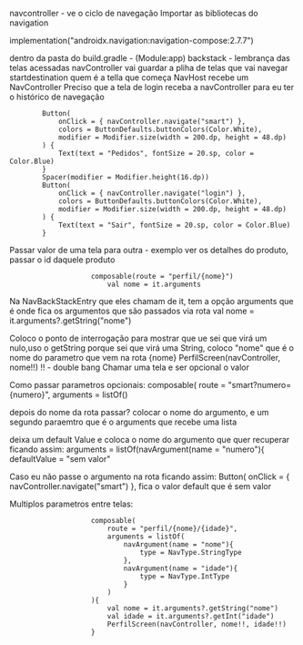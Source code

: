 navcontroller - ve o ciclo de navegação
Importar as bibliotecas do navigation

implementation("androidx.navigation:navigation-compose:2.7.7")

dentro da pasta do build.gradle - (Module:app)
backstack - lembrança das telas acessadas
navController vai guardar a pliha de telas que vai navegar
startdestination quem é a tella que começa
NavHost recebe um NavController
Preciso que a tela de login receba a navController para eu ter o histórico de navegação

            Button(
                onClick = { navController.navigate("smart") },
                colors = ButtonDefaults.buttonColors(Color.White),
                modifier = Modifier.size(width = 200.dp, height = 48.dp)
            ) {
                Text(text = "Pedidos", fontSize = 20.sp, color = Color.Blue)
            }
            Spacer(modifier = Modifier.height(16.dp))
            Button(
                onClick = { navController.navigate("login") },
                colors = ButtonDefaults.buttonColors(Color.White),
                modifier = Modifier.size(width = 200.dp, height = 48.dp)
            ) {
                Text(text = "Sair", fontSize = 20.sp, color = Color.Blue)
            }
            

Passar valor de uma tela para outra - exemplo ver os detalhes do produto, passar o id daquele produto 

                        composable(route = "perfil/{nome}")
                            val nome = it.arguments

Na NavBackStackEntry que eles chamam de it, tem a opção arguments que é onde fica os argumentos que são passados via rota 
                            val nome = it.arguments?.getString("nome")

Coloco o ponto de interrogação para mostrar que ue sei que virá um nulo,uso o getString porque sei que virá uma String, coloco "nome" que é o nome do parametro que vem na rota {nome}
                            PerfilScreen(navController, nome!!)
                            !! - double bang
Chamar uma tela e ser opcional o valor

Como passar parametros opcionais:
                        composable(
                            route = "smart?numero={numero}",
                            arguments = listOf()

depois do nome da rota passar? colocar o nome do argumento, e um segundo paraemtro que é o arguments que recebe uma lista

deixa um default Value e coloca o nome do argumento que quer recuperar ficando assim:
                            arguments = listOf(navArgument(name = "numero"){
                              defaultValue = "sem valor"

Caso eu não passe o argumento na rota ficando assim:
            Button(
                onClick = { navController.navigate("smart") },
fica o valor default que é sem valor


Multiplos parametros entre telas:

                        composable(
                            route = "perfil/{nome}/{idade}",
                            arguments = listOf(
                                navArgument(name = "nome"){
                                    type = NavType.StringType
                                },
                                navArgument(name = "idade"){
                                    type = NavType.IntType
                                }
                            )
                        ){
                            val nome = it.arguments?.getString("nome")
                            val idade = it.arguments?.getInt("idade")
                            PerfilScreen(navController, nome!!, idade!!)
                        }

